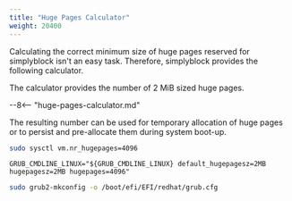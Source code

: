 ```yaml
---
title: "Huge Pages Calculator"
weight: 20400
---
```


Calculating the correct minimum size of huge pages reserved for simplyblock isn't an easy task. Therefore, simplyblock
provides the following calculator.

The calculator provides the number of 2 MiB sized huge pages.

--8<-- "huge-pages-calculator.md"

The resulting number can be used for temporary allocation of huge pages or to persist and pre-allocate them during
system boot-up.

```bash title="Temporary allocation"
sudo sysctl vm.nr_hugepages=4096
```

```plain title="Persisted allocation"
GRUB_CMDLINE_LINUX="${GRUB_CMDLINE_LINUX} default_hugepagesz=2MB hugepagesz=2MB hugepages=4096"
```

```bash title="Persist the configuration change"
sudo grub2-mkconfig -o /boot/efi/EFI/redhat/grub.cfg
```
